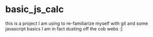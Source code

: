 # basic_js_calc

this is a project I am using to re-familiarize myself with git and some javascript basics
I am in fact dusting off the cob webs :]
